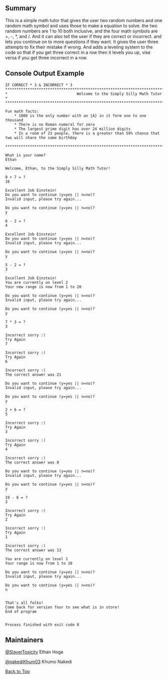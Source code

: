 ## Summary
This is a simple math tutor that gives the user two random numbers and one random math
symbol and uses those to make a equation to solve. the two random numbers are 1 to 10
both inclusive, and the four math symbols are +, -, *, and /. And it can also tell the
user if they are correct or incorrect. and lets you continue on to more questions if they
want. It gives the user three attempts to fix their mistake if wrong. And adds a leveling 
system to the code so that if you get three correct in a row then it levels you up, vise 
versa if you get three incorrect in a row.

## Console Output Example
```
IF CORRECT * 3 & INCORRECT * 3
******************************************************************************************************
*                               Welcome to the Simply Silly Math Tutor                               *
******************************************************************************************************

Fun math facts:
    * 1000 is the only number with an {A} in it form one to one thousand
    * There is no Roman numeral for zero
    * The largest prime digit has over 24 million digits
    * In a room of 23 people, there is a greater than 50% chance that two will share the same birthday

******************************************************************************************************

What is your name?
Ethan

Welcome, Ethan, to the Simply Silly Math Tutor!

9 + 7 = ?
16

Excellent Job Einstein!
Do you want to continue (y=yes || n=no)?
Invalid input, please try again...

Do you want to continue (y=yes || n=no)?
y

6 - 2 = ?
4

Excellent Job Einstein!
Do you want to continue (y=yes || n=no)?
Invalid input, please try again...

Do you want to continue (y=yes || n=no)?
y

5 - 2 = ?
3

Excellent Job Einstein!
You are currently on level 2
Your new range is now from 1 to 20

Do you want to continue (y=yes || n=no)?
Invalid input, please try again...

Do you want to continue (y=yes || n=no)?
y

7 * 3 = ?
3

Incorrect sorry :(
Try Again
7

Incorrect sorry :(
Try Again
6

Incorrect sorry :(
The correct answer was 21

Do you want to continue (y=yes || n=no)?
Invalid input, please try again...

Do you want to continue (y=yes || n=no)?
y

2 + 6 = ?
5

Incorrect sorry :(
Try Again
3

Incorrect sorry :(
Try Again
4

Incorrect sorry :(
The correct answer was 8

Do you want to continue (y=yes || n=no)?
Invalid input, please try again...

Do you want to continue (y=yes || n=no)?
y

19 - 6 = ?
3

Incorrect sorry :(
Try Again
2

Incorrect sorry :(
Try Again
1

Incorrect sorry :(
The correct answer was 13

You are currently on level 1
Your range is now from 1 to 10

Do you want to continue (y=yes || n=no)?
Invalid input, please try again...

Do you want to continue (y=yes || n=no)?
n


That's all folks!
Come back for version four to see what is in store!
End of program


Process finished with exit code 0

```

## Maintainers
[@SlayerToxicity](https://github.com/SlayerToxicity) Ethan Hoge

[@nakediKhum03](https://github.com/nakediKhum03) Khumo Nakedi

[Back to Top](#math-tutor-v1)